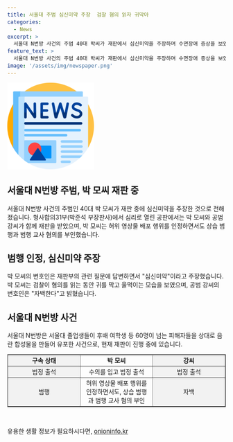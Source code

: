 ```yaml
---
title: 서울대 주범 심신미약 주장  검찰 혐의 읽자 귀막아
categories:
  - News
excerpt: >
  서울대 N번방 사건의 주범 40대 박씨가 재판에서 심신미약을 주장하며 수면장애 증상을 보였습니다. 변호인은 허위 영상물 배포 행위를 인정하면서도, 상습 범행과 범행 교사 혐의를 부인했습니다. 공범 강씨도 자백하고 함께 재판을 받았습니다. 이 사건은 서울대 졸업생들이 후배 여학생 등 60명이 넘는 피해자들을 상대로 음란 합성물을 만들어 퍼트린 사건입니다.
feature_text: >
  서울대 N번방 사건의 주범 40대 박씨가 재판에서 심신미약을 주장하며 수면장애 증상을 보였습니다. 변호인은 허위 영상물 배포 행위를 인정하면서도, 상습 범행과 범행 교사 혐의를 부인했습니다. 공범 강씨도 자백하고 함께 재판을 받았습니다. 이 사건은 서울대 졸업생들이 후배 여학생 등 60명이 넘는 피해자들을 상대로 음란 합성물을 만들어 퍼트린 사건입니다.
image: '/assets/img/newspaper.png'
---
```


<p><img src="/assets/img/newspaper.png" alt="kimp 속보" /></p>

<h2 data-ke-size="size26">서울대 N번방 주범, 박 모씨 재판 중</h2>

<p data-ke-size="size16">서울대 N번방 사건의 주범인 40대 박 모씨가 재판 중에 심신미약을 주장한 것으로 전해졌습니다. 형사합의31부(박준석 부장판사)에서 심리로 열린 공판에서는 박 모씨와 공범 강씨가 함께 재판을 받았으며, 박 모씨는 허위 영상물 배포 행위를 인정하면서도 상습 범행과 범행 교사 혐의를 부인했습니다.</p>

<h2 data-ke-size="size26">범행 인정, 심신미약 주장</h2>

<p data-ke-size="size16">박 모씨의 변호인은 재판부의 관련 질문에 답변하면서 "심신미약"이라고 주장했습니다. 박 모씨는 검찰이 혐의를 읽는 동안 귀를 막고 울먹이는 모습을 보였으며, 공범 강씨의 변호인은 "자백한다"고 밝혔습니다.</p>

<h2 data-ke-size="size26">서울대 N번방 사건</h2>

<p data-ke-size="size16">서울대 N번방은 서울대 졸업생들이 후배 여학생 등 60명이 넘는 피해자들을 상대로 음란 합성물을 만들어 유포한 사건으로, 현재 재판이 진행 중에 있습니다.</p>

<table style="width: 100%;" border="1">
<tbody>
<tr>
<td style="text-align: center; width: 33.3333%; background-color: #f2f2f2;"><b>구속 상태</b></td>
<td style="text-align: center; width: 33.3333%;"><b>박 모씨</b></td>
<td style="text-align: center; width: 33.3333%; background-color: #f2f2f2;"><b>강씨</b></td>
</tr>
<tr>
<td style="text-align: center; width: 33.3333%; background-color: #f2f2f2;">법정 출석</td>
<td style="text-align: center; width: 33.3333%;">수의를 입고 법정 출석</td>
<td style="text-align: center; width: 33.3333%; background-color: #f2f2f2;">법정 출석</td>
</tr>
<tr>
<td style="text-align: center; width: 33.3333%; background-color: #f2f2f2;">범행</td>
<td style="text-align: center; width: 33.3333%;">허위 영상물 배포 행위를 인정하면서도, 상습 범행과 범행 교사 혐의 부인</td>
<td style="text-align: center; width: 33.3333%; background-color: #f2f2f2;">자백</td>
</tr>
</tbody>
</table>

<p data-ke-size="size16">&nbsp;</p>
유용한 생활 정보가 필요하시다면, <a href="https://onioninfo.kr" rel="dofollow">onioninfo.kr</a>


